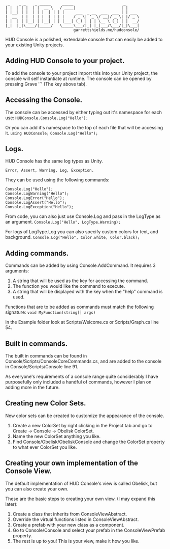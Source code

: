 ```
 _    _ _    _ _____     _____                      _      
| |  | | |  | |  __ \   / ____|                    | |     
| |__| | |  | | |  | | | |     ___  _ __  ___  ___ | | ___ 
|  __  | |  | | |  | | | |    / _ \| '_ \/ __|/ _ \| |/ _ \
| |  | | |__| | |__| | | |___| (_) | | | \__ \ (_) | |  __/
|_|  |_|\____/|_____/   \_____\___/|_| |_|___/\___/|_|\___|
                              garrettshields.me/hudconsole/
```


HUD Console is a polished, extendable console that can easily be added to your existing Unity projects.

## Adding HUD Console to your project.
To add the console to your project import this into your Unity project, the console will self instantiate at runtime.
The console can be opened by pressing Grave '`' (The key above tab).

## Accessing the Console.
The console can be accessed by either typing out it's namespace for each use:
	`HUDConsole.Console.Log("Hello");`

Or you can add it's namespace to the top of each file that will be accessing it.
		`using HUDConsole;`
		`Console.Log("Hello");`

## Logs.
HUD Console has the same log types as Unity.
```
Error, Assert, Warning, Log, Exception.
```

They can be used using the following commands:
```
Console.Log("Hello");
Console.LogWarning("Hello");
Console.LogError("Hello");
Console.LogAssert("Hello");
Console.LogException("Hello");
```

From code, you can also just use Console.Log and pass in the LogType as an argument.
`Console.Log("Hello", LogType.Warning);`

For logs of LogType.Log you can also specify custom colors for text, and background.
`Console.Log("Hello", Color.white, Color.black);`

## Adding commands.
Commands can be added by using Console.AddCommand. It requires 3 arguments:

1. A string that will be used as the key for accessing the command.
2. The function you would like the command to execute.
3. A string that will be displayed with the key when the "help" command is used.

Functions that are to be added as commands must match the following signature:
`void MyFunction(string[] args)`

In the Example folder look at Scripts/Welcome.cs or Scripts/Graph.cs line 54.

## Built in commands.
The built in commands can be found in Console/Scripts/ConsoleCoreCommands.cs, and are added to the console in Console/Scripts/Console line 91.

As everyone's requirements of a console range quite considerably I have purposefully only included a handful of commands, however I plan on adding more in the future.

## Creating new Color Sets.
New color sets can be created to customize the appearance of the console.

1. Create a new ColorSet by right clicking in the Project tab and go to Create -> Console -> Obelisk ColorSet.
2. Name the new ColorSet anything you like.
3. Find Console/Obelisk/ObeliskConsole and change the ColorSet property to what ever ColorSet you like.

## Creating your own implementation of the Console View.
The default implementation of HUD Console's view is called Obelisk, but you can also create your own.

These are the basic steps to creating your own view. (I may expand this later):

1. Create a class that inherits from ConsoleViewAbstract.
2. Override the virtual functions listed in ConsoleViewAbstract.
3. Create a prefab with your new class as a component.
4. Go to Console/Console and select your prefab in the ConsoleViewPrefab property.
5. The rest is up to you! This is your view, make it how you like.